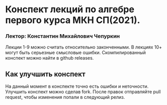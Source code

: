 # Конспект лекций по алгебре первого курса МКН СП(2021).
### Лектор: Константин Михайлович Чепуркин
Лекции 1-9 можно считать относительно законченными. 
В лекциях 10+ могут быть серьезные смысловые ошибки.
Скомпилированный конспект можно найти в github releases.
## Как улучшить конспект
На данный момент в конспекте точно есть ошибки и неточности.
Улучшить конспект можно сделав fork. После правок отправляйте
pull request, чтобы изменения попали в следующий релиз.
